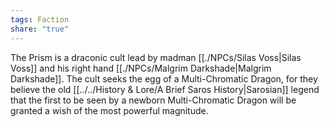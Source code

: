 ```yaml
---
tags: Faction
share: "true"
---
```


The Prism is a draconic cult lead by madman [[./NPCs/Silas Voss|Silas Voss]] and his right hand [[./NPCs/Malgrim Darkshade|Malgrim Darkshade]]. The cult seeks the egg of a Multi-Chromatic Dragon, for they believe the old [[../../History & Lore/A Brief Saros History|Sarosian]] legend that the first to be seen by a newborn Multi-Chromatic Dragon will be granted a wish of the most powerful magnitude. 